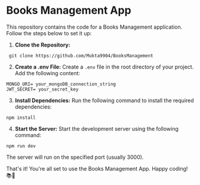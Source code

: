 # Books Management App

This repository contains the code for a Books Management application. Follow the steps below to set it up:

1. **Clone the Repository:**

```
 git clone https://github.com/Mukta9904/BooksManagement 
```


2. **Create a .env File:**
 Create a `.env` file in the root directory of your project. Add the following content:
 
```
MONGO_URI= your_mongoDB_connection_string 
JWT_SECRET= your_secret_key
```

3. **Install Dependencies:**
Run the following command to install the required dependencies:
```
npm install
```

4. **Start the Server:**
Start the development server using the following command:
```
npm run dev
```
The server will run on the specified port (usually 3000).

That's it! You're all set to use the Books Management App. Happy coding! 📚🚀